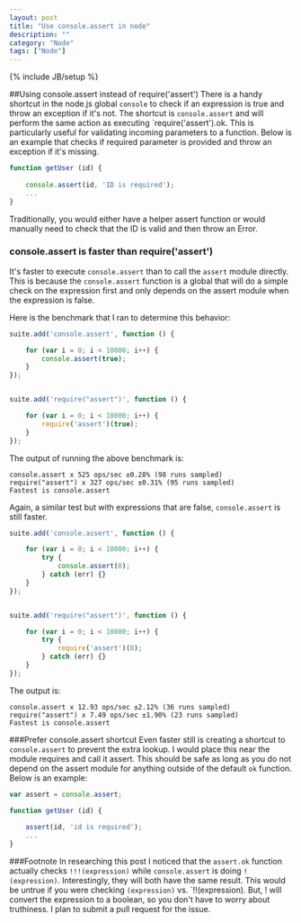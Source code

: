 ```yaml
---
layout: post
title: "Use console.assert in node"
description: ""
category: "Node"
tags: ["Node"]
---
```

{% include JB/setup %}


##Using console.assert instead of require('assert')
There is a handy shortcut in the node.js global `console` to check if an expression is true and throw an exception if it's not.  The shortcut is `console.assert` and will perform the same action as executing `require('assert').ok.  This is particularly useful for validating incoming parameters to a function.  Below is an example that checks if required parameter is provided and throw an exception if it's missing.

```javascript
function getUser (id) {
	
	console.assert(id, 'ID is required');
	...
}
```

Traditionally, you would either have a helper assert function or would manually need to check that the ID is valid and then throw an Error.

### console.assert is faster than require('assert')

It's faster to execute `console.assert` than to call the `assert` module directly.  This is because the `console.assert` function is a global that will do a simple check on the expression first and only depends on the assert module when the expression is false.

Here is the benchmark that I ran to determine this behavior:

```javascript
suite.add('console.assert', function () {

    for (var i = 0; i < 10000; i++) {
        console.assert(true);
    }
});


suite.add('require("assert")', function () {

    for (var i = 0; i < 10000; i++) {
        require('assert')(true);
    }
});
```

The output of running the above benchmark is:
```
console.assert x 525 ops/sec ±0.28% (98 runs sampled)
require("assert") x 327 ops/sec ±0.31% (95 runs sampled)
Fastest is console.assert
```

Again, a similar test but with expressions that are false, `console.assert` is still faster.

```javascript
suite.add('console.assert', function () {

    for (var i = 0; i < 10000; i++) {
    	try {
        	console.assert(0);
    	} catch (err) {}
    }
});


suite.add('require("assert")', function () {

    for (var i = 0; i < 10000; i++) {
    	try {
        	require('assert')(0);
    	} catch (err) {}
    }
});
```

The output is:
```
console.assert x 12.93 ops/sec ±2.12% (36 runs sampled)
require("assert") x 7.49 ops/sec ±1.90% (23 runs sampled)
Fastest is console.assert
```

###Prefer console.assert shortcut
Even faster still is creating a shortcut to `console.assert` to prevent the extra lookup.  I would place this near the module requires and call it assert.  This should be safe as long as you do not depend on the assert module for anything outside of the default `ok` function.  Below is an example:

```javascript
var assert = console.assert;

function getUser (id) {
	
	assert(id, 'id is required');
	...
}
```

###Footnote
In researching this post I noticed that the `assert.ok` function actually checks `!!!(expression)` while `console.assert` is doing `!(expression)`.  Interestingly, they will both have the same result.  This would be untrue if you were checking `(expression)` vs. `!!(expression).  But, ! will convert the expression to a boolean, so you don't have to worry about truthiness.  I plan to submit a pull request for the issue.